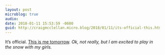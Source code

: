 ```yaml
---
layout: post
microblog: true
audio: 
date: 2018-01-11 15:53:59 -0600
guid: http://craigmcclellan.micro.blog/2018/01/11/its-official-this.html
---
```

It’s official. [This is me tomorrow](https://youtu.be/-HkRDgSN6BA). *Ok, not really, but I am excited to play in the snow with my girls.*
